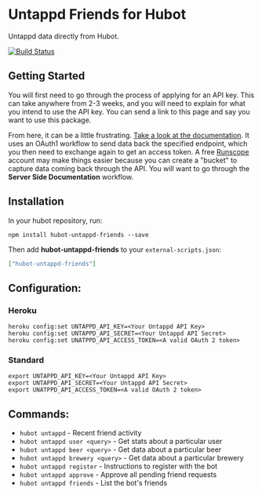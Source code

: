 # Untappd Friends for Hubot

Untappd data directly from Hubot.

[![Build Status](https://travis-ci.org/stephenyeargin/hubot-untappd-friends.svg?branch=master)](https://travis-ci.org/stephenyeargin/hubot-untappd-friends)

## Getting Started

You will first need to go through the process of applying for an API key. This can take anywhere from 2-3 weeks, and you will need to explain for what you intend to use the API key. You can send a link to this page and say you want to use this package.

From here, it can be a little frustrating. [Take a look at the documentation](https://untappd.com/api/docs#authentication). It uses an OAuth1 workflow to send data back the specified endpoint, which you then need to exchange again to get an access token. A free [Runscope](http://runscope.com) account may make things easier because you can create a "bucket" to capture data coming back through the API. You will want to go through the **Server Side Documentation** workflow.

## Installation

In your hubot repository, run:

`npm install hubot-untappd-friends --save`

Then add **hubot-untappd-friends** to your `external-scripts.json`:

```json
["hubot-untappd-friends"]
```

## Configuration:

### Heroku

```
heroku config:set UNTAPPD_API_KEY=<Your Untappd API Key>
heroku config:set UNTAPPD_API_SECRET=<Your Untappd API Secret>
heroku config:set UNATPPD_API_ACCESS_TOKEN=<A valid OAuth 2 token>
```

### Standard

```
export UNTAPPD_API_KEY=<Your Untappd API Key>
export UNTAPPD_API_SECRET=<Your Untappd API Secret>
export UNATPPD_API_ACCESS_TOKEN=<A valid OAuth 2 token>
```

## Commands:

- `hubot untappd` - Recent friend activity
- `hubot untappd user <query>` - Get stats about a particular user
- `hubot untappd beer <query>` - Get data about a particular beer
- `hubot untappd brewery <query>` - Get data about a particular brewery
- `hubot untappd register` - Instructions to register with the bot
- `hubot untappd approve` - Approve all pending friend requests
- `hubot untappd friends` - List the bot's friends